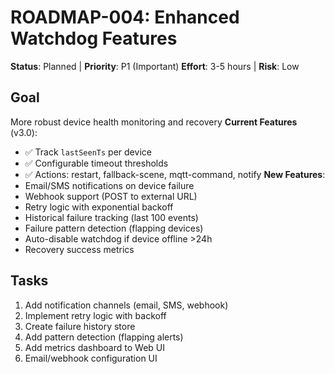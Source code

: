 # ROADMAP-004: Enhanced Watchdog Features

**Status**: Planned | **Priority**: P1 (Important)
**Effort**: 3-5 hours | **Risk**: Low

## Goal

More robust device health monitoring and recovery
**Current Features** (v3.0):

- ✅ Track `lastSeenTs` per device
- ✅ Configurable timeout thresholds
- ✅ Actions: restart, fallback-scene, mqtt-command, notify
  **New Features**:
- Email/SMS notifications on device failure
- Webhook support (POST to external URL)
- Retry logic with exponential backoff
- Historical failure tracking (last 100 events)
- Failure pattern detection (flapping devices)
- Auto-disable watchdog if device offline >24h
- Recovery success metrics

## Tasks

1. Add notification channels (email, SMS, webhook)
2. Implement retry logic with backoff
3. Create failure history store
4. Add pattern detection (flapping alerts)
5. Add metrics dashboard to Web UI
6. Email/webhook configuration UI
